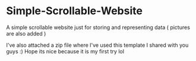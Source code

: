 # Simple-Scrollable-Website
A simple scrollable website just for storing and representing data ( pictures are also added ) 







I've also attached a zip file where I've used this template I shared with you guys :)
Hope its nice because it is my first try lol 
